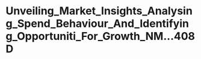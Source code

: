 # Unveiling_Market_Insights_Analysing_Spend_Behaviour_And_Identifying_Opportuniti_For_Growth_NM...408D